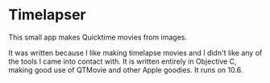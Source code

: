 Timelapser
=========

This small app makes Quicktime movies from images.

It was written because I like making timelapse movies and I didn't like any of the tools I came into contact with. It is written entirely in Objective C, making good use of QTMovie and other Apple goodies. It runs on 10.6.